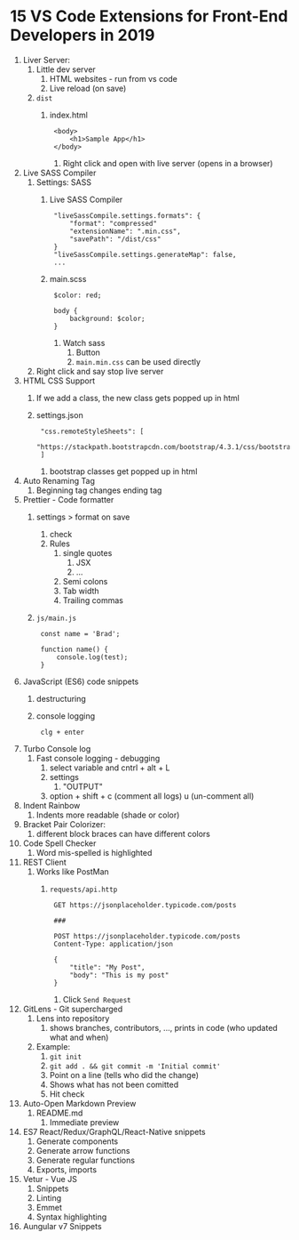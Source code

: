 # 15 VS Code Extensions for Front-End Developers in 2019 #
1. Liver Server:
	1. Little dev server
		1. HTML websites - run from vs code
		2. Live reload (on save)
	2. `dist`
		1. index.html

				<body>
					<h1>Sample App</h1>
				</body>

			1. Right click and open with live server (opens in a browser)
2. Live SASS Compiler
	1. Settings: SASS
		1. Live SASS Compiler
			
				"liveSassCompile.settings.formats": {
					"format": "compressed"
					"extensionName": ".min.css",
					"savePath": "/dist/css"
				}
				"liveSassCompile.settings.generateMap": false,
				...
	
		2. main.scss

				$color: red;
		
				body {
					background: $color;
				}

			1. Watch sass
				1. Button
				2. `main.min.css` can be used directly
	2. Right click and say stop live server
3. HTML CSS Support
	1. If we add a class, the new class gets popped up in html
	2. settings.json

			"css.remoteStyleSheets": [
				"https://stackpath.bootstrapcdn.com/bootstrap/4.3.1/css/bootstrap.min.css"
			]

		1. bootstrap classes get popped up in html
4. Auto Renaming Tag
	1. Beginning tag changes ending tag
5. Prettier - Code formatter
	1. settings > format on save
		1. check
		2. Rules
			1. single quotes
				1. JSX
				2. ...
			2. Semi colons
			3. Tab width
			4. Trailing commas
	2. `js/main.js`

			const name = 'Brad';

			function name() {
				console.log(test);
			}

6. JavaScript (ES6) code snippets
	1. destructuring
	2. console logging

			clg + enter

7. Turbo Console log
	1. Fast console logging - debugging
		1. select variable and cntrl + alt + L
		2. settings
			1. "OUTPUT"
		3. option + shift + c (comment all logs) u (un-comment all)
8. Indent Rainbow
	1. Indents more readable (shade or color)
9. Bracket Pair Colorizer:
	1. different block braces can have different colors
10. Code Spell Checker
	1. Word mis-spelled is highlighted
11. REST Client
	1. Works like PostMan
		1. `requests/api.http`

				GET https://jsonplaceholder.typicode.com/posts

				###
				
				POST https://jsonplaceholder.typicode.com/posts
				Content-Type: application/json

				{
					"title": "My Post",
					"body": "This is my post"
				}

			1. Click `Send Request`
12. GitLens - Git supercharged
	1. Lens into repository
		1. shows branches, contributors, ..., prints in code (who updated what and when)
	2. Example:
		1. `git init`
		2. `git add . && git commit -m 'Initial commit'`
		3. Point on a line (tells who did the change)
		4. Shows what has not been comitted
		5. Hit check
13. Auto-Open Markdown Preview
	1. README.md
		1. Immediate preview
14. ES7 React/Redux/GraphQL/React-Native snippets
	1. Generate components
	2. Generate arrow functions
	3. Generate regular functions
	4. Exports, imports
15. Vetur - Vue JS
	1. Snippets
	2. Linting
	3. Emmet
	4. Syntax highlighting
16. Aungular v7 Snippets
